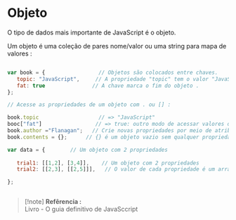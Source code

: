# Objeto 

<p> O tipo de dados mais importante de JavaScript é o objeto. </p>

<p> Um objeto é uma coleção de pares nome/valor ou uma string para mapa de valores : 

```javascript 

var book = {                 // Objetos são colocados entre chaves.
   topic: "JavaScript",     // A propriedade "topic" tem o valor "JavaScript",
   fat: true               // A chave marca o fim do objeto .   
};

// Acesse as propriedades de um objeto com . ou [] : 

book.topic                   // => "JavaScript"
booc["fat"]                 // => true: outro modo de acessar valores de propriedade.
book.author ="Flanagan";   // Crie novas propriedades por meio de atribuição.
book.contents = {};      // {} é um objeto vazio sem qualquer propriedade.

var data = {        // Um objeto com 2 propriedades 
  
   trial1: [[1,2], [3,4]],    // Um objeto com 2 propriedades 
   trial2: [[2,3], [[2,5]]],   // O valor de cada propriedade é um array.

};



```

> [!note] <strong> Refêrencia : </strong> <br>
> Livro - O guia definitivo de JavaSccript 

<!--Função para retornar a chave do objeto

**Exemplo** : Objeto butterfly

```javascript 

function butterfly (caracteristicas) {

// Criando objeto , que não pode ser alterado , pois esta dentro da variável const, que significa uma "constante".

const butterly = {

 'nome' : 'Butterfly',
 'peso' : 0.1,
 'altura' : 0.8,
 'cor' : 'azul'

}

  return butterfly[caracteristicas] || 'caracteristica não encontrada !' ;

}

// Acessar a chave do objeto butterfly 

  console.log(butterfly('nome'));

// Vai retornar : 'Butterfly'


``` 

**Exemplo** : Objeto  siglaPais

```javascript 

function siglaPais (sigla) {

const pais = {

'Korean' : 'CO',
'Russian': 'RUS',
'Brazil' : 'BR',
'Stated United' : 'EUA',
'Japan' : 'JP',
'China' : 'CH'

}

return siglaPais[sigla] || 'País não encontrado';

}

// Ativando a função siglapais , pesquisando no parâmetro da função 'Russian', retornando o atributo da chave do objeto pais : 'RUS' .

console.log(siglaPais('Russian'));

\\ Vai retornar : 'RUS'

```

-->





